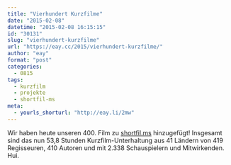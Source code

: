 ```yaml
---
title: "Vierhundert Kurzfilme"
date: "2015-02-08"
datetime: "2015-02-08 16:15:15"
id: "30131"
slug: "vierhundert-kurzfilme"
url: "https://eay.cc/2015/vierhundert-kurzfilme/"
author: "eay"
format: "post"
categories:
  - 0815
tags:
  - kurzfilm
  - projekte
  - shortfil-ms
meta:
  - yourls_shorturl: "http://eay.li/2mw"
---
```


Wir haben heute unseren 400. Film zu [shortfil.ms](http://shortfil.ms/) hinzugefügt! Insgesamt sind das nun 53,8 Stunden Kurzfilm-Unterhaltung aus 41 Ländern von 419 Regisseuren, 410 Autoren und mit 2.338 Schauspielern und Mitwirkenden. Hui.
